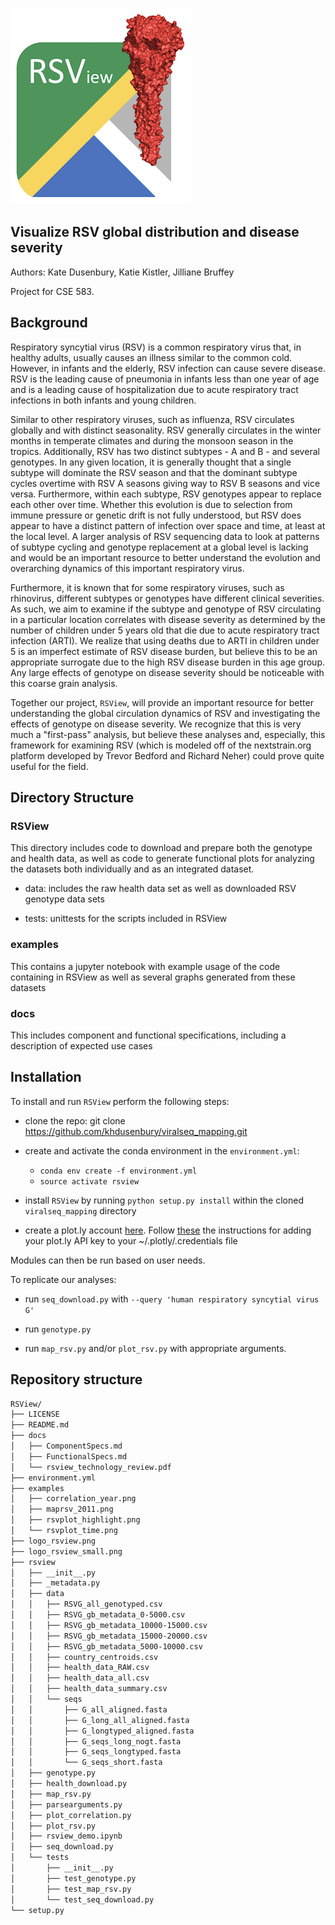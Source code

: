 ![alt text](./logo_rsview_small.png) 

## Visualize RSV global distribution and disease severity

Authors: Kate Dusenbury, Katie Kistler, Jilliane Bruffey

Project for CSE 583. 


## Background 

Respiratory syncytial virus (RSV) is a common respiratory virus that, in healthy adults, usually causes an illness similar to the common cold. However, in infants and the elderly, RSV infection can cause severe disease. RSV is the leading cause of pneumonia in infants less than one year of age and is a leading cause of hospitalization due to acute respiratory tract infections in both infants and young children. 

Similar to other respiratory viruses, such as influenza, RSV circulates globally and with distinct seasonality. RSV generally circulates in the winter months in temperate climates and during the monsoon season in the tropics. Additionally, RSV has two distinct subtypes - A and B - and several genotypes. In any given location, it is generally thought that a single subtype will dominate the RSV season and that the dominant subtype cycles overtime with RSV A seasons giving way to RSV B seasons and vice versa. Furthermore, within each subtype, RSV genotypes appear to replace each other over time. Whether this evolution is due to selection from immune pressure or genetic drift is not fully understood, but RSV does appear to have a distinct pattern of infection over space and time, at least at the local level. A larger analysis of RSV sequencing data to look at patterns of subtype cycling and genotype replacement at a global level is lacking and would be an important resource to better understand the evolution and overarching dynamics of this important respiratory virus. 

Furthermore, it is known that for some respiratory viruses, such as rhinovirus, different subtypes or genotypes have different clinical severities. As such, we aim to examine if the subtype and genotype of RSV circulating in a particular location correlates with disease severity as determined by the number of children under 5 years old that die due to acute respiratory tract infection (ARTI). We realize that using deaths due to ARTI in children under 5 is an imperfect estimate of RSV disease burden, but believe this to be an appropriate surrogate due to the high RSV disease burden in this age group. Any large effects of genotype on disease severity should be noticeable with this coarse grain analysis.

Together our project, `RSView`, will provide an important resource for better understanding the global circulation dynamics of RSV and investigating the effects of genotype on disease severity. We recognize that this is very much a "first-pass" analysis, but believe these analyses and, especially, this framework for examining RSV (which is modeled off of the nextstrain.org platform developed by Trevor Bedford and Richard Neher) could prove quite useful for the field.


## Directory Structure

### RSView
This directory includes code to download and prepare both the genotype and health data, as well as code to generate functional plots for analyzing the datasets both individually and as an integrated dataset.

- data: includes the raw health data set as well as downloaded RSV genotype data sets

- tests: unittests for the scripts included in RSView

### examples
This contains a jupyter notebook with example usage of the code containing in RSView as well as several graphs generated from these datasets

### docs
This includes component and functional specifications, including a description of expected use cases


## Installation

To install and run `RSView` perform the following steps:

* clone the repo: git clone https://github.com/khdusenbury/viralseq_mapping.git

* create and activate the conda environment in the `environment.yml`:
    * `conda env create -f environment.yml`
    * `source activate rsview`

* install `RSView` by running `python setup.py install` within the cloned `viralseq_mapping` directory

* create a plot.ly account [here](https://plot.ly/). Follow [these](https://plot.ly/python/getting-started/#initialization-for-online-plotting) the instructions for adding your plot.ly API key to your ~/.plotly/.credentials file

Modules can then be run based on user needs.

To replicate our analyses:

* run `seq_download.py` with `--query 'human respiratory syncytial virus G'`

* run `genotype.py` 

* run `map_rsv.py` and/or `plot_rsv.py` with appropriate arguments.

## Repository structure
```bash
RSView/
├── LICENSE
├── README.md
├── docs
│   ├── ComponentSpecs.md
│   ├── FunctionalSpecs.md
│   └── rsview_technology_review.pdf
├── environment.yml
├── examples
│   ├── correlation_year.png
│   ├── maprsv_2011.png
│   ├── rsvplot_highlight.png
│   └── rsvplot_time.png
├── logo_rsview.png
├── logo_rsview_small.png
├── rsview
│   ├── __init__.py
│   ├── _metadata.py
│   ├── data
│   │   ├── RSVG_all_genotyped.csv
│   │   ├── RSVG_gb_metadata_0-5000.csv
│   │   ├── RSVG_gb_metadata_10000-15000.csv
│   │   ├── RSVG_gb_metadata_15000-20000.csv
│   │   ├── RSVG_gb_metadata_5000-10000.csv
│   │   ├── country_centroids.csv
│   │   ├── health_data_RAW.csv
│   │   ├── health_data_all.csv
│   │   ├── health_data_summary.csv
│   │   └── seqs
│   │       ├── G_all_aligned.fasta
│   │       ├── G_long_all_aligned.fasta
│   │       ├── G_longtyped_aligned.fasta
│   │       ├── G_seqs_long_nogt.fasta
│   │       ├── G_seqs_longtyped.fasta
│   │       └── G_seqs_short.fasta
│   ├── genotype.py
│   ├── health_download.py
│   ├── map_rsv.py
│   ├── parsearguments.py
│   ├── plot_correlation.py
│   ├── plot_rsv.py
│   ├── rsview_demo.ipynb
│   ├── seq_download.py
│   └── tests
│       ├── __init__.py
│       ├── test_genotype.py
│       ├── test_map_rsv.py
│       └── test_seq_download.py
└── setup.py
```
